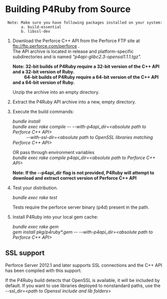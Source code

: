 # Building P4Ruby from Source


     Note: Make sure you have following packages installed on your system:
           a. build-essential
           b. libssl-dev

1. Download the Perforce C++ API from the Perforce FTP site at
   <ftp://ftp.perforce.com/perforce> . \
   The API archive is located in release and platform-specific subdirectories and is named
   *"p4api-glibc2.3-openssl1.1.1.tgz".*

   **Note: 32-bit builds of P4Ruby require a 32-bit version of the C++ API and a 32-bit version of Ruby.\
           64-bit builds of P4Ruby require a 64-bit version of the C++ API and a 64-bit version of Ruby.**
           
   Unzip the archive into an empty directory.

2. Extract the P4Ruby API archive into a new, empty directory.

3. Execute the build commands:

   *bundle install \
   bundle exec rake compile -- --with-p4api_dir=<absolute path to Perforce C++ API> \
              --with-ssl-dir=<absolute path to OpenSSL libraries matching Perforce C++ API>*
   
   OR pass through environment variables\
   *bundle exec rake compile p4api_dir=<absolute path to Perforce C++ API>*

   **Note: If the --p4api_dir flag is not provided, P4Ruby will attempt
   to download and extract correct version of Perforce C++ API**

4. Test your distribution.

    *bundle exec rake test*

    Tests require the perforce server binary (p4d) present in the path.
   
5. Install P4Ruby into your local gem cache:

    *bundle exec rake gem*\
    *gem install pkg/p4ruby\*.gem -- --with-p4api_dir=<absolute path to Perforce C++ API>*

## SSL support

Perforce Server 2012.1 and later supports SSL connections and the
C++ API has been compiled with this support.

If the P4Ruby build detects that OpenSSL is available, it will be
included by default. If you want to use libraries deployed to nonstandard
paths, use the --ssl_dir=<*path to Openssl include and lib folders*>
